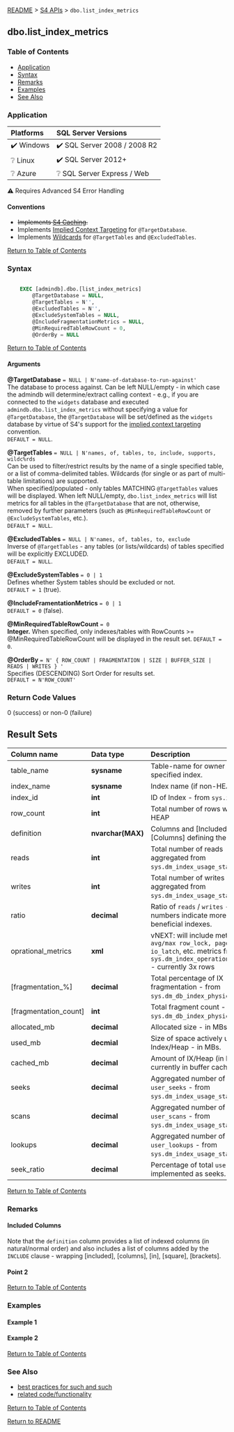 [README](/Repository/Blob/00aeb933-08e0-466e-a815-db20aa979639?encodedPath=README.md) > [S4 APIs](/Repository/Blob/00aeb933-08e0-466e-a815-db20aa979639?encodedPath=Documentation%2FAPIS.md) > `dbo.list_index_metrics`

## dbo.list_index_metrics

### Table of Contents <a name="table-of-contents"></a>
- [Application](#application)
- [Syntax](#syntax)
- [Remarks](#remarks)
- [Examples](#examples)
- [See Also](#see-also)


### Application 

| Platforms | SQL Server Versions | 
| :-------- | :-----------------  |
| :heavy_check_mark: Windows | :heavy_check_mark: SQL Server 2008 / 2008 R2 |
| :grey_question: Linux | :heavy_check_mark: SQL Server 2012+ |
| :grey_question: Azure |  :grey_question: SQL Server Express / Web |

:warning: Requires Advanced S4 Error Handling 

#### Conventions
- ~~Implements [S4 Caching](link-to-caching).~~
- Implements [Implied Context Targeting](link-to-convention) for `@TargetDatabase`.
- Implements [Wildcards](link-to-wildcards) for `@TargetTables` and `@ExcludedTables`.

[Return to Table of Contents](#table-of-contents)

### Syntax <a name="syntax"></a>
```sql

    EXEC [admindb].dbo.[list_index_metrics]
    	@TargetDatabase = NULL,
    	@TargetTables = N'',
    	@ExcludedTables = N'',
    	@ExcludeSystemTables = NULL,
    	@IncludeFragmentationMetrics = NULL,
    	@MinRequiredTableRowCount = 0,
    	@OrderBy = NULL

```

[Return to Table of Contents](#table-of-contents)

#### Arguments
**@TargetDatabase** `= NULL | N'name-of-database-to-run-against'`  
The database to process against. Can be left NULL/empty - in which case the admindb will determine/extract calling context - e.g., if you are connected to the `widgets` database and executed `admindb.dbo.list_index_metrics` without specifying a value for `@TargetDatabase`, the `@TargetDatabase` will be set/defined as the `widgets` database by virtue of S4's support for the [implied context targeting](link-to-convention) convention.  
`DEFAULT = NULL`.

**@TargetTables** `= NULL | N'names, of, tables, to, include, supports, wildc%rds`  
Can be used to filter/restrict results by the name of a single specified table, or a list of comma-delimited tables. Wildcards (for single or as part of multi-table limitations) are supported.     
When specified/populated - only tables MATCHING `@TargetTables` values will be displayed. 
When left NULL/empty, `dbo.list_index_metrics` will list metrics for all tables in the `@TargetDatabase` that are not, otherwise, removed by further parameters (such as `@MinRequiredTableRowCount` or `@ExcludeSystemTables`, etc.).  
`DEFAULT = NULL`.

**@ExcludedTables** `= NULL | N'names, of, tables, to, exclude`  
Inverse of `@TargetTables` - any tables (or lists/wildcards) of tables specified will be explicitly EXCLUDED.  
`DEFAULT = NULL`.

**@ExcludeSystemTables** `= 0 | 1 `  
Defines whether System tables should be excluded or not.  
`DEFAULT = 1` (true). 

**@IncludeFramentationMetrics** `= 0 | 1 `  
`DEFAULT = 0` (false).

**@MinRequiredTableRowCount** `= 0`  
**Integer.** When specified, only indexes/tables with RowCounts >= @MinRequiredTableRowCount will be displayed in the result set. 
`DEFAULT = 0`.

**@OrderBy** `= N' { ROW_COUNT | FRAGMENTATION | SIZE | BUFFER_SIZE | READS | WRITES } '`  
Specifies (DESCENDING) Sort Order for results set.  
`DEFAULT = N'ROW_COUNT'`

### Return Code Values 
  0 (success) or non-0 (failure)  
  
## Result Sets  
 
|Column name|Data type|Description|    
| :-------- | :-------|:----------------------  |
|table_name|**sysname**|Table-name for owner of specified index.| 
|index_name|**sysname**|Index name (if non-HEAP).|
|index_id|**int**|ID of Index - from `sys.indexes`|
|row_count|**int**|Total number of rows within IX or HEAP|
|definition|**nvarchar(MAX)**|Columns and [Included],[Columns] defining the IX|
|reads|**int**|Total number of reads aggregated from `sys.dm_index_usage_stats`.|
|writes|**int**|Total number of writes aggregated from `sys.dm_index_usage_stats`.|
|ratio|**decimal**|Ratio of `reads` / `writes` - higher numbers indicate more heavily beneficial indexes.|
|oprational_metrics|**xml**|vNEXT: will include metrics for `avg/max row_lock, page_lock, io_latch`, etc. metrics from `sys.dm_index_operational_stats` - currently 3x rows|
|[fragmentation_%]|**decimal**|Total percentage of IX fragmentation - from `sys.dm_db_index_physical_stats`.|
|[fragmentation_count]|**int**|Total fragment count - from `sys.dm_db_index_physical_stats`.|
|allocated_mb|**decimal**|Allocated size - in MBs.|
|used_mb|**decmial**|Size of space actively used by Index/Heap - in MBs.|
|cached_mb|**decimal**|Amount of IX/Heap (in MBs) currently in buffer cache.|
|seeks|**decimal**|Aggregated number of `user_seeks` - from `sys.dm_index_usage_stats`.|
|scans|**decimal**|Aggregated number of `user_scans` - from `sys.dm_index_usage_stats`.|
|lookups|**decimal**|Aggregated number of `user_lookups` - from `sys.dm_index_usage_stats`.|
|seek_ratio|**decimal**|Percentage of total `user` reads implemented as seeks.|


[Return to Table of Contents](#table-of-contents)

### Remarks <a name="remarks"></a>
#### Included Columns
Note that the `definition` column provides a list of indexed columns (in natural/normal order) and also includes a list of columns added by the `INCLUDE` clause - wrapping [included], [columns], [in], [square], [brackets]. 

#### Point 2

[Return to Table of Contents](#table-of-contents)

### Examples <a name="examples"></a>
#### Example 1
#### Example 2

[Return to Table of Contents](#table-of-contents)

### See Also <a name="see-also"></a>
- [best practices for such and such]()
- [related code/functionality]()

[Return to Table of Contents](#table-of-contents)

[Return to README](/Repository/Blob/00aeb933-08e0-466e-a815-db20aa979639?encodedPath=README.md)

<style>
    div.stub { display: none; }
</style>
